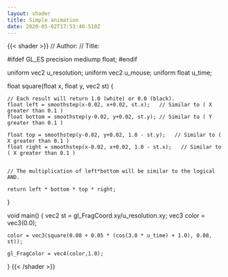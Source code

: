 ```yaml
---
layout: shader
title: Simple animation
date: 2020-05-02T17:53:40.510Z
---
```


{{< shader >}}
// Author:
// Title:

#ifdef GL_ES
precision mediump float;
#endif

uniform vec2 u_resolution;
uniform vec2 u_mouse;
uniform float u_time;

float square(float x, float y, vec2 st) {
    
    // Each result will return 1.0 (white) or 0.0 (black).
    float left = smoothstep(x-0.02, x+0.02, st.x);   // Similar to ( X greater than 0.1 )
    float bottom = smoothstep(y-0.02, y+0.02, st.y); // Similar to ( Y greater than 0.1 )
    
    float top = smoothstep(y-0.02, y+0.02, 1.0 - st.y);   // Similar to ( X greater than 0.1 )
    float right = smoothstep(x-0.02, x+0.02, 1.0 - st.x);   // Similar to ( X greater than 0.1 )


    // The multiplication of left*bottom will be similar to the logical AND.

    return left * bottom * top * right;
}

void main() {
   vec2 st = gl_FragCoord.xy/u_resolution.xy;
    vec3 color = vec3(0.0);

    color = vec3(square(0.08 + 0.05 * (cos(3.0 * u_time) + 1.0), 0.08, st));

    gl_FragColor = vec4(color,1.0);
}
{{< /shader >}}
